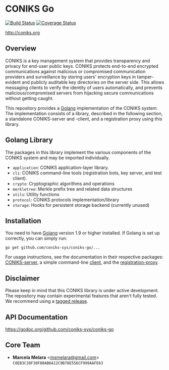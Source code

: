 # CONIKS Go

[![Build Status](https://travis-ci.org/coniks-sys/coniks-go.svg?branch=master)](https://travis-ci.org/coniks-sys/coniks-go)
[![Coverage Status](https://coveralls.io/repos/github/coniks-sys/coniks-go/badge.svg?branch=master&dummy=1)](https://coveralls.io/github/coniks-sys/coniks-go)

http://coniks.org

## Overview

CONIKS is a key management system that provides transparency and privacy
for end-user public keys.
CONIKS protects end-to-end encrypted communications against malicious or
compromised communication providers and surveillance by storing users'
encryption keys in tamper-evident and publicly auditable
key directories on the server side.
This allows messaging clients to verify the identity of
users automatically, and prevents malicious/compromised servers from
hijacking secure communications without getting caught.

This repository provides a [Golang](https://golang.org) implementation of the
CONIKS system. The implementation consists of a library, described in the
following section, a standalone CONIKS-server and -client, and a registration
proxy using this library.

## Golang Library

The packages in this library implement the various components of the CONIKS
system and may be imported individually.

- `application`: CONIKS application-layer library.
- `cli`: CONIKS command-line tools (registration bots, key server, and test client).
- `crypto`: Cryptographic algorithms and operations
- `merkletree`: Merkle prefix tree and related data structures
- `utils`: Utility functions
- `protocol`: CONIKS protocols implementation/library
- `storage`: Hooks for persistent storage backend (currently unused)

## Installation

You need to have [Golang](https://golang.org/doc/install) version 1.9 or higher installed.
If Golang is set up correctly, you can simply run:
```
go get github.com/coniks-sys/coniks-go/...
```

For usage instructions, see the documentation in their respective packages: [CONIKS-server](cli/coniksserver), a
simple command-line [client](cli/coniksclient), and the [registration-proxy](cli/coniksbot).

## Disclaimer

Please keep in mind that this CONIKS library is under active development.
The repository may contain experimental features that aren't fully tested.
We recommend using a [tagged release](https://github.com/coniks-sys/coniks-go/releases).

## API Documentation

https://godoc.org/github.com/coniks-sys/coniks-go

## Core Team

- **Marcela Melara** &lt;msmelara@gmail.com&gt; `C0EB3C38F30F80AB6A12C9B78E556CF999AAFE63`
